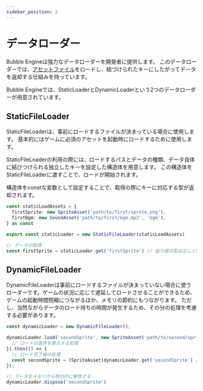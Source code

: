 ```yaml
---
sidebar_position: 2
---
```


# データローダー

Bubble Engineは強力なデータローダーを開発者に提供します。
このデータローダーでは、[アセットファイル](./asset)をロードし、紐づけられたキーにしたがってデータを返却する仕組みを持っています。

Bubble Engineでは、StaticLoaderとDynamicLoaderという2つのデータローダーが用意されています。

## StaticFileLoader
StaticFileLoaderは、事前にロードするファイルが決まっている場合に使用します。
基本的にはゲームに必須のアセットを起動時にロードするために使用します。

StaticFileLoaderの利用の際には、ロードするパスとデータの種類、データ自体に結びつけられる独立したキーを設定した構造体を用意します。
この構造体をStaticFileLoaderに渡すことで、ロードが開始されます。

構造体をconstな変数として設定することで、取得の際にキーに対応する型が返却されます。

```typescript
const staticLoadAssets = {
  firstSprite: new SpriteAsset('path/to/first/sprite.png'),
  firstBgm: new SoundAsset('path/to/first/bgm.mp3', 'bgm'),
} as const

export const staticLoader = new StaticFileLoader(staticLoadAssets)

// データの取得
const firstSprite = staticLoader.get('firstSprite') // 返り値の型は正しくSpriteAssetに設定される
```

## DynamicFileLoader
DynamicFileLoaderは事前にロードするファイルが決まっていない場合に使うローダーです。ゲームの状況に応じて遅延してロードさせることができるため、ゲームの起動時間短縮につながるほか、メモリの節約にもつながります。
ただし、当然ながらデータのロード待ちの時間が発生するため、その分の処理を考慮する必要があります。

```typescript
const dynamicLoader = new DynamicFileLoader();

dynamicLoader.load('secondSprite', new SpriteAsset('path/to/second/sprite.png'), (progress) => {
  // ロードの進捗を表示する処理
}).then(() => {
  // ロード完了後の処理
  const secondSprite = (SpriteAsset)dynamicLoader.get('secondSprite') // StaticFileLoaderとは異なり、返り値の型を明示的に指定する必要がある
});

// データをメモリから明示的に解放する
dynamicLoader.dispose('secondSprite')
```

